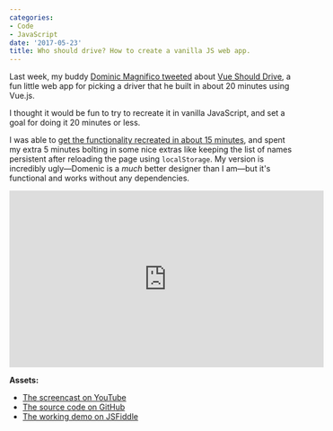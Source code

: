 ```yaml
---
categories:
- Code
- JavaScript
date: '2017-05-23'
title: Who should drive? How to create a vanilla JS web app.
---
```


Last week, my buddy [Dominic Magnifico tweeted](https://twitter.com/Magnificode/status/866374626749894656) about [Vue Should Drive](http://codepen.io/magnificode/pen/wddMMy), a fun little web app for picking a driver that he built in about 20 minutes using Vue.js.

I thought it would be fun to try to recreate it in vanilla JavaScript, and set a goal for doing it 20 minutes or less.

I was able to [get the functionality recreated in about 15 minutes](https://www.youtube.com/watch?v=wqu4Bi0peCM), and spent my extra 5 minutes bolting in some nice extras like keeping the list of names persistent after reloading the page using `localStorage`. My version is incredibly ugly&mdash;Domenic is a *much* better designer than I am&mdash;but it's functional and works without any dependencies.

<iframe width="560" height="315" src="https://www.youtube.com/embed/wqu4Bi0peCM?rel=0&amp;showinfo=0?ecver=1" frameborder="0" allowfullscreen></iframe>

**Assets:**

- [The screencast on YouTube](https://www.youtube.com/watch?v=wqu4Bi0peCM)
- [The source code on GitHub](https://gist.github.com/cferdinandi/577f8c12ec2804f11c331caaafd20495)
- [The working demo on JSFiddle](https://jsfiddle.net/cferdinandi/Le71gy9y/)